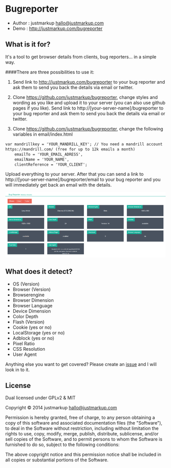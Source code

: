 Bugreporter
================================

* Author    : justmarkup hallo@justmarkup.com
* Demo      : http://justmarkup.com/bugreporter

What is it for?
------------

It's a tool to get browser details from clients, bug reporters... in a simple way.

####There are three possibilities to use it:

1. Send link to http://justmarkup.com/bugreporter to your bug reporter and ask them to send you back the details via email or twitter.

2. Clone https://github.com/justmarkup/bugreporter, change styles and wording as you like and upload it to your server (you can also use github pages if you like). Send link to http://[your-server-name]/bugreporter to your bug reporter and ask them to send you back the details via email or twitter.

3. Clone https://github.com/justmarkup/bugreporter, change the following variables in email/index.html

```
var mandrillkey = 'YOUR_MANDRILL_KEY'; // You need a mandrill account https://mandrill.com/ (free for up to 12k emails a month)
	emailTo = 'YOUR_EMAIL_ADRESS',
	emailName = 'YOUR_NAME',
	clientReference = 'YOUR_CLIENT';
```

Upload everything to your server. After that you can send a link to http://[your-server-name]/bugreporter/email to your bug reporter and you will immediately get back an email with the details.


[![Screenshot of Bugreporter](https://raw.githubusercontent.com/justmarkup/bugreporter/master/screenshot.png "Screenshot of Bugreporter")](http://justmarkup.com/bugreporter/)

What does it detect?
------------

* OS (Version)
* Browser (Version)
* Browserengine
* Browser Dimension
* Browser Language
* Device Dimension
* Color Depth
* Flash (Version)
* Cookie (yes or no)
* LocalStorage (yes or no)
* Adblock (yes or no)
* Pixel Ratio
* CSS Resolution
* User Agent

Anything else you want to get covered? Please create an [issue](https://github.com/justmarkup/bugreporter/issues) and I will look in to it.

License
------------

Dual licensed under GPLv2 & MIT

Copyright © 2014 justmarkup hallo@justmarkup.com

Permission is hereby granted, free of charge, to any person obtaining a copy of 
this software and associated documentation files (the "Software"), to deal in 
the Software without restriction, including without limitation the rights to use, 
copy, modify, merge, publish, distribute, sublicense, and/or sell copies of the 
Software, and to permit persons to whom the Software is furnished to do so, 
subject to the following conditions:

The above copyright notice and this permission notice shall be included in all 
copies or substantial portions of the Software.
